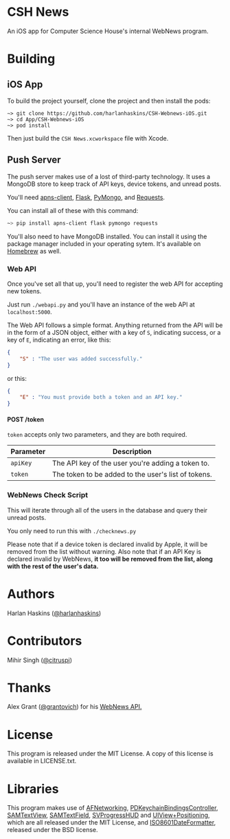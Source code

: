 # CSH News

An iOS app for Computer Science House's internal WebNews program.

# Building

## iOS App

To build the project yourself, clone the project and then install the pods:

    ~> git clone https://github.com/harlanhaskins/CSH-Webnews-iOS.git
    ~> cd App/CSH-Webnews-iOS
    ~> pod install

Then just build the `CSH News.xcworkspace` file with Xcode.

## Push Server

The push server makes use of a lost of third-party technology. It uses a MongoDB store to keep track of API keys,
device tokens, and unread posts.

You'll need [apns-client](https://pypi.python.org/pypi/apns-client/0.1.8), [Flask](http://flask.pocoo.org),
[PyMongo](http://api.mongodb.org/python/current/), and [Requests](http://docs.python-requests.org/en/latest/).

You can install all of these with this command:

```bash
~> pip install apns-client flask pymongo requests
```

You'll also need to have MongoDB installed. You can install it using the package manager included in your operating
sytem. It's available on [Homebrew](http://brew.sh) as well.


### Web API
Once you've set all that up, you'll need to register the web API for accepting new tokens.

Just run `./webapi.py` and you'll have an instance of the web API at `localhost:5000`.

The Web API follows a simple format. Anything returned from the API will be in the form of a JSON object, either with
a key of `S`, indicating success, or a key of `E`, indicating an error, like this:

```json
{
    "S" : "The user was added successfully."
}
```

or this:

```json
{
    "E" : "You must provide both a token and an API key."
}
```

#### POST /token

`token` accepts only two parameters, and they are both required.

| Parameter |                   Description                     |
|-----------|---------------------------------------------------|
| `apiKey`  |The API key of the user you're adding a token to.  |
| `token`   |The token to be added to the user's list of tokens.|

### WebNews Check Script

This will iterate through all of the users in the database and query their unread posts.

You only need to run this with `./checknews.py`

Please note that if a device token is declared invalid by Apple, it will be removed from the list without warning.
Also note that if an API Key is declared invalid by WebNews, **it too will be removed from the list, along with the
rest of the user's data.**

# Authors

Harlan Haskins ([@harlanhaskins](http://github.com/harlanhaskins))

# Contributors

Mihir Singh ([@citruspi](http://github.com/citruspi))

# Thanks

Alex Grant ([@grantovich](http://github.com/grantovich)) for his
[WebNews API.](https://github.com/grantovich/CSH-WebNews/wiki/API)

# License

This program is released under the MIT License. A copy of this license is available in LICENSE.txt.

# Libraries

This program makes use of [AFNetworking](https://github.com/AFNetworking/AFNetworking),
[PDKeychainBindingsController](https://github.com/carlbrown/PDKeychainBindingsController),
[SAMTextView](https://github.com/soffes/SAMTextView),
[SAMTextField](https://github.com/soffes/SAMTextField),
[SVProgressHUD](https://github.com/samvermette/SVProgressHUD)
and [UIView+Positioning](https://github.com/freak4pc/UIView-Positioning), which are all released under the MIT License,
and [ISO8601DateFormatter](https://github.com/boredzo/iso-8601-date-formatter), released under the BSD license.
